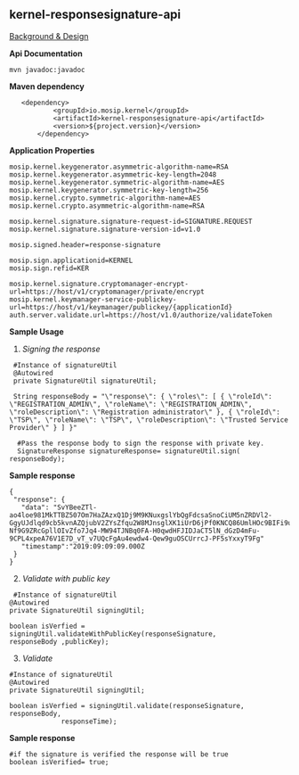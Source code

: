 ## kernel-responsesignature-api

[Background & Design](../../docs/design/kernel/kernel-cryptography-digitalsignature.md)


**Api Documentation**

```
mvn javadoc:javadoc
```

**Maven dependency**

 ```
    <dependency>
			<groupId>io.mosip.kernel</groupId>
			<artifactId>kernel-responsesignature-api</artifactId>
			<version>${project.version}</version>
		</dependency>
 ```


 **Application Properties**
 
 ```
mosip.kernel.keygenerator.asymmetric-algorithm-name=RSA
mosip.kernel.keygenerator.asymmetric-key-length=2048
mosip.kernel.keygenerator.symmetric-algorithm-name=AES
mosip.kernel.keygenerator.symmetric-key-length=256
mosip.kernel.crypto.symmetric-algorithm-name=AES
mosip.kernel.crypto.asymmetric-algorithm-name=RSA

mosip.kernel.signature.signature-request-id=SIGNATURE.REQUEST
mosip.kernel.signature.signature-version-id=v1.0

mosip.signed.header=response-signature

mosip.sign.applicationid=KERNEL
mosip.sign.refid=KER

mosip.kernel.signature.cryptomanager-encrypt-url=https://host/v1/cryptomanager/private/encrypt
mosip.kernel.keymanager-service-publickey-url=https://host/v1/keymanager/publickey/{applicationId}
auth.server.validate.url=https://host/v1.0/authorize/validateToken
 ```
 
 **Sample Usage**
 
   1. *Signing the response*
   
  ```
   #Instance of signatureUtil
   @Autowired
   private SignatureUtil signatureUtil;
   
   String responseBody = "\"response\": { \"roles\": [ { \"roleId\": \"REGISTRATION_ADMIN\", \"roleName\": \"REGISTRATION_ADMIN\", \"roleDescription\": \"Registration administrator\" }, { \"roleId\": \"TSP\", \"roleName\": \"TSP\", \"roleDescription\": \"Trusted Service Provider\" } ] }"
  
    #Pass the response body to sign the response with private key.
    SignatureResponse signatureResponse= signatureUtil.sign( responseBody);
   ```
   
   **Sample response**
 
 ```
 {
  "response": {
    "data": "SvYBeeZTl-ao4loe981MkTTBZ507Om7HaZAzxQ1Dj9M9KNuxgslYbQgFdcsaSnoCiUM5nZRDVl2-GgyUJdlqd9cb5kvnAZQjubV2ZYsZfqu2W8MJnsglXK1iUrD6jPf0KNCQ86UmlHOc9BIFi9u1Wh87b8kKmIdbkL8Jv4x2Yqqvufp5kkFja4udXcIVJhhSmsYS4Z0DtDv6p9eGZ18Gcrz-Nf9G9ZRcGpllOIvZfo7Jq4-MW94TJNBq0FA-H0qwdHFJIDJaCT5lN_dGzD4mFu-9CPL4xpeA76V1E7D_vT_v7UQcFgAu4ewdw4-Qew9guOSCUrrcJ-PF5sYxxyT9Fg"
    "timestamp":"2019:09:09:09.000Z
  }
}
 ```
   2. *Validate with public key*
   
   ```
    #Instance of signatureUtil
   @Autowired
   private SignatureUtil signingUtil;
   
   boolean isVerfied = signingUtil.validateWithPublicKey(responseSignature,
   responseBody ,publicKey);
   
   ```
 3. *Validate*
 
 
   ```
   #Instance of signatureUtil
   @Autowired
   private SignatureUtil signingUtil;
   
   boolean isVerfied = signingUtil.validate(responseSignature, responseBody,
				responseTime);
  ```
  
  **Sample response**
 
 ```
 #if the signature is verified the response will be true
 boolean isVerified= true;
 ```
 
  
  
   
 
   